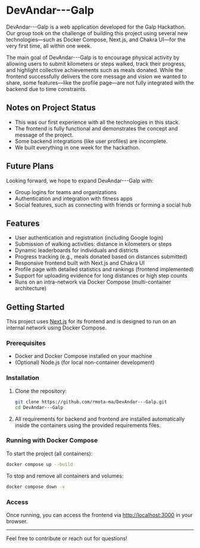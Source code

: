# DevAndar---Galp

DevAndar---Galp is a web application developed for the Galp Hackathon. Our group took on the challenge of building this project using several new technologies—such as Docker Compose, Next.js, and Chakra UI—for the very first time, all within one week.

The main goal of DevAndar---Galp is to encourage physical activity by allowing users to submit kilometers or steps walked, track their progress, and highlight collective achievements such as meals donated. While the frontend successfully delivers the core message and vision we wanted to share, some features—like the profile page—are not fully integrated with the backend due to time constraints.

## Notes on Project Status

- This was our first experience with all the technologies in this stack.
- The frontend is fully functional and demonstrates the concept and message of the project.
- Some backend integrations (like user profiles) are incomplete.
- We built everything in one week for the hackathon.

## Future Plans

Looking forward, we hope to expand DevAndar---Galp with:
- Group logins for teams and organizations
- Authentication and integration with fitness apps
- Social features, such as connecting with friends or forming a social hub

## Features

- User authentication and registration (including Google login)
- Submission of walking activities: distance in kilometers or steps
- Dynamic leaderboards for individuals and districts
- Progress tracking (e.g., meals donated based on distances submitted)
- Responsive frontend built with Next.js and Chakra UI
- Profile page with detailed statistics and rankings (frontend implemented)
- Support for uploading evidence for long distances or high step counts
- Runs on an intra-network via Docker Compose (multi-container architecture)

## Getting Started

This project uses [Next.js](https://nextjs.org) for its frontend and is designed to run on an internal network using Docker Compose.

### Prerequisites

- Docker and Docker Compose installed on your machine
- (Optional) Node.js (for local non-container development)

### Installation

1. Clone the repository:
   ```bash
   git clone https://github.com/rmota-ma/DevAndar---Galp.git
   cd DevAndar---Galp
   ```

2. All requirements for backend and frontend are installed automatically inside the containers using the provided requirements files.

### Running with Docker Compose

To start the project (all containers):

```bash
docker compose up --build
```

To stop and remove all containers and volumes:

```bash
docker compose down -v
```

### Access

Once running, you can access the frontend via [http://localhost:3000](http://localhost:3000) in your browser.

---

Feel free to contribute or reach out for questions!
